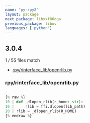 ```yaml
---
name: "py-rpy2"
layout: package
next_package: libxxf86dga
previous_package: libuv
languages: ['python']
---
```

## 3.0.4
1 / 55 files match

 - [rpy/rinterface_lib/openrlib.py](#rpyrinterface_libopenrlibpy)

### rpy/rinterface_lib/openrlib.py

```python

{% raw %}
10 | def _dlopen_rlib(r_home: str):
16 |     rlib = ffi.dlopen(lib_path)
20 | rlib = _dlopen_rlib(R_HOME)
{% endraw %}

```